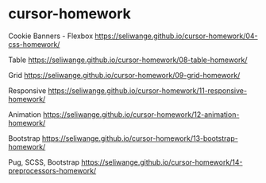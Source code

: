 # cursor-homework

Cookie Banners - Flexbox
https://seliwange.github.io/cursor-homework/04-css-homework/

Table
https://seliwange.github.io/cursor-homework/08-table-homework/

Grid
https://seliwange.github.io/cursor-homework/09-grid-homework/

Responsive
https://seliwange.github.io/cursor-homework/11-responsive-homework/

Animation
https://seliwange.github.io/cursor-homework/12-animation-homework/

Bootstrap
https://seliwange.github.io/cursor-homework/13-bootstrap-homework/

Pug, SCSS, Bootstrap
https://seliwange.github.io/cursor-homework/14-preprocessors-homework/
